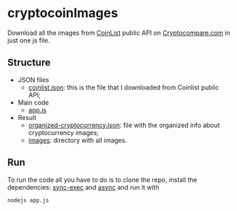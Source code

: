 # cryptocoinImages

Download all the images from [CoinList](http://google.com) public API on [Cryptocompare.com](https://www.cryptocompare.com/) in just one js file.

## Structure

- JSON files
    - [coinlist.json](coinlist.json): this is the file that I downloaded from Coinlist public API;
- Main code
    - [app.js](app.js)
- Result
    - [organized-cryptocurrency.json](organized-cryptocurrency.json): file with the organized info about cryptocurrency images;
    - [images](images): directory with all images.

## Run 

To run the code all you have to do is to clone the repo, install the dependencies: [sync-exec](https://github.com/gvarsanyi/sync-exec/) and [async](https://github.com/caolan/async) and run it with
```
nodejs app.js
```
